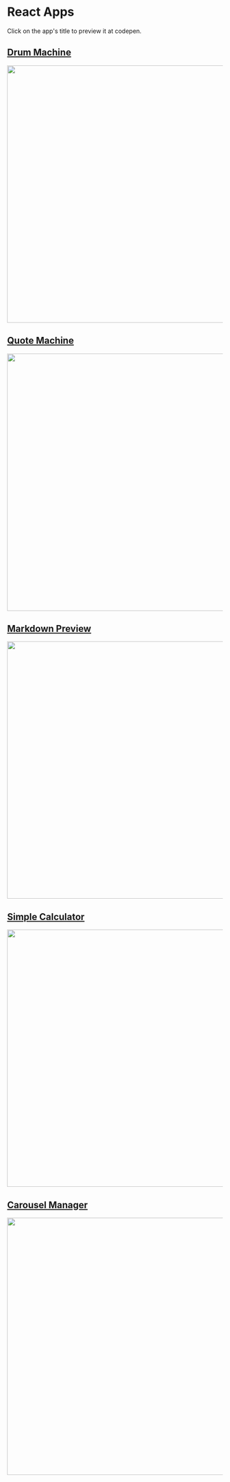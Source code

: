 # React Apps
Click on the app's title to preview it at codepen.


## [Drum Machine](https://codepen.io/pinheirocosta/full/gOWBQNP)

<img src="https://user-images.githubusercontent.com/37278803/129112838-d476f040-b03b-482c-891c-92177fe0871b.png" width="600">

## [Quote Machine](https://codepen.io/pinheirocosta/full/VwbrQLm)

<img src="https://user-images.githubusercontent.com/37278803/129112749-fb71aa2b-c3aa-41c7-8881-62bedad1e643.png" width="600">

## [Markdown Preview](https://codepen.io/pinheirocosta/full/vYmjGwK)

<img src="https://user-images.githubusercontent.com/37278803/129113241-3f78437f-4e00-469b-8f98-26329e0325ce.png" width="600">

## [Simple Calculator](https://codepen.io/pinheirocosta/full/NWjJzdj)

<img src="https://user-images.githubusercontent.com/37278803/130430880-e5be1784-891c-42a2-a624-e7a88a48f551.png" width="600">

## [Carousel Manager](https://codepen.io/pinheirocosta/full/VwWYLKm)

<img src="https://user-images.githubusercontent.com/37278803/131027366-708e3bb1-c495-47d2-aec6-f3d05428415a.png" width="600">

